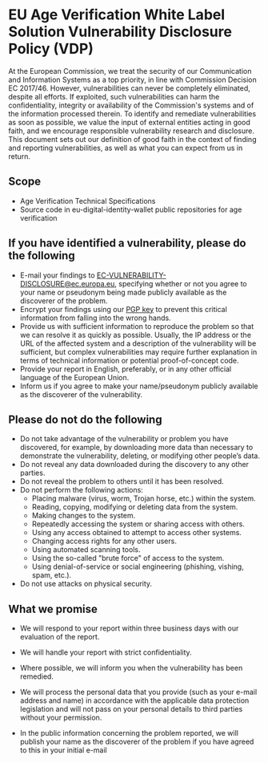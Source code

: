 # EU Age Verification White Label Solution Vulnerability Disclosure Policy (VDP)

At the European Commission, we treat the security of our Communication and Information Systems as a top priority, in line with Commission Decision EC 2017/46. However, vulnerabilities can never be completely eliminated, despite all efforts. If exploited, such vulnerabilities can harm the confidentiality, integrity or availability of the Commission's systems and of the information processed therein. To identify and remediate vulnerabilities as soon as possible, we value the input of external entities acting in good faith, and we encourage responsible vulnerability research and disclosure. This document sets out our definition of good faith in the context of finding and reporting vulnerabilities, as well as what you can expect from us in return.

## Scope

- Age Verification Technical Specifications
- Source code in eu-digital-identity-wallet public repositories for age verification

## If you have identified a vulnerability, please do the following

- E-mail your findings to <EC-VULNERABILITY-DISCLOSURE@ec.europa.eu>, specifying whether or not you agree to your name or pseudonym being made publicly available as the discoverer of the problem.
- Encrypt your findings using our [PGP key](https://ec.europa.eu/assets/digit/pgpkey/ec-vulnerability-disclosure-pgp.txt) to prevent this critical information from falling into the wrong hands.
- Provide us with sufficient information to reproduce the problem so that we can resolve it as quickly as possible. Usually, the IP address or the URL of the affected system and a description of the vulnerability will be sufficient, but complex vulnerabilities may require further explanation in terms of technical information or potential proof-of-concept code.
- Provide your report in English, preferably, or in any other official language of the European Union.
- Inform us if you agree to make your name/pseudonym publicly available as the discoverer of the vulnerability.

## Please do not do the following

- Do not take advantage of the vulnerability or problem you have discovered, for example, by downloading more data than necessary to demonstrate the vulnerability, deleting, or modifying other people’s data.
- Do not reveal any data downloaded during the discovery to any other parties.
- Do not reveal the problem to others until it has been resolved.
- Do not perform the following actions:
  - Placing malware (virus, worm, Trojan horse, etc.) within the system.
  - Reading, copying, modifying or deleting data from the system.
  - Making changes to the system.
  - Repeatedly accessing the system or sharing access with others.
  - Using any access obtained to attempt to access other systems.
  - Changing access rights for any other users.
  - Using automated scanning tools.
  - Using the so-called "brute force" of access to the system.
  - Using denial-of-service or social engineering (phishing, vishing, spam, etc.).
- Do not use attacks on physical security.

## What we promise

- We will respond to your report within three business days with our evaluation of the report.

- We will handle your report with strict confidentiality.
- Where possible, we will inform you when the vulnerability has been remedied.
- We will process the personal data that you provide (such as your e-mail address and name) in accordance with the applicable data protection legislation and will not pass on your personal details to third parties without your permission.
- In the public information concerning the problem reported, we will publish your name as the discoverer of the problem if you have agreed to this in your initial e-mail

